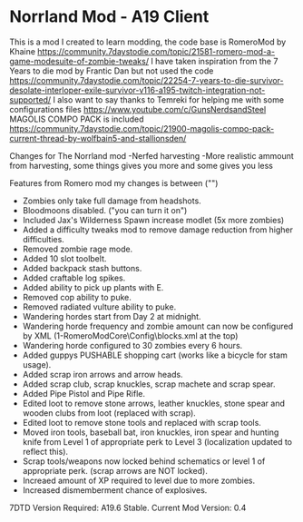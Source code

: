 # Norrland Mod - A19 Client

This is a mod I created to learn modding, the code base is RomeroMod by Khaine https://community.7daystodie.com/topic/21581-romero-mod-a-game-modesuite-of-zombie-tweaks/
I have taken inspiration from the 7 Years to die mod by Frantic Dan but not used the code https://community.7daystodie.com/topic/22254-7-years-to-die-survivor-desolate-interloper-exile-survivor-v116-a195-twitch-integration-not-supported/
I also want to say thanks to Temreki for helping me with some configurations files https://www.youtube.com/c/GunsNerdsandSteel
MAGOLIS COMPO PACK is included https://community.7daystodie.com/topic/21900-magolis-compo-pack-current-thread-by-wolfbain5-and-stallionsden/
			

Changes for The Norrland mod
-Nerfed harvesting
-More realistic ammount from harvesting, some things gives you more and some gives you less


Features from Romero mod my changes is between ("")

- Zombies only take full damage from headshots.
- Bloodmoons disabled. ("you can turn it on")
- Included Jax's Wilderness Spawn increase modlet (5x more zombies)
- Added a difficulty tweaks mod to remove damage reduction from higher difficulties.
- Removed zombie rage mode.
- Added 10 slot toolbelt.
- Added backpack stash buttons.
- Added craftable log spikes.
- Added ability to pick up plants with E.
- Removed cop ability to puke.
- Removed radiated vulture ability to puke.
- Wandering hordes start from Day 2 at midnight.
- Wandering horde frequency and zombie amount can now be configured by XML (1-RomeroModCore\Config\blocks.xml at the top)
- Wandering horde configured to 30 zombies every 6 hours.
- Added guppys PUSHABLE shopping cart (works like a bicycle for stam usage).
- Added scrap iron arrows and arrow heads.
- Added scrap club, scrap knuckles, scrap machete and scrap spear.
- Added Pipe Pistol and Pipe Rifle.
- Edited loot to remove stone arrows, leather knuckles, stone spear and wooden clubs from loot (replaced with scrap).
- Edited loot to remove stone tools and replaced with scrap tools.
- Moved iron tools, baseball bat, iron knuckles, iron spear and hunting knife from Level 1 of appropriate perk to Level 3 (localization updated to reflect this).
- Scrap tools/weapons now locked behind schematics or level 1 of appropriate perk. (scrap arrows are NOT locked).
- Increaed amount of XP required to level due to more zombies.
- Increased dismemberment chance of explosives.

7DTD Version Required: A19.6 Stable.
Current Mod Version: 0.4